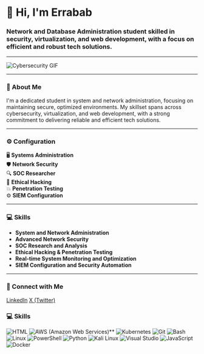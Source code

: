# 👋 Hi, I'm Errabab

### Network and Database Administration student skilled in security, virtualization, and web development, with a focus on efficient and robust tech solutions.

---

![Cybersecurity GIF](https://media0.giphy.com/media/v1.Y2lkPTc5MGI3NjExcHFhOWVsNXFrYWhqazV6eXVvamxlazB6dmxwcmg1OGQxcDJucGNuNyZlcD12MV9pbnRlcm5hbF9naWZfYnlfaWQmY3Q9Zw/2IudUHdI075HL02Pkk/giphy.webp) <!-- Replace with a more relevant GIF if needed -->

---

### 📜 About Me
I'm a dedicated student in system and network administration, focusing on maintaining secure, optimized environments. My skillset spans across cybersecurity, virtualization, and web development, with a strong commitment to delivering reliable and efficient tech solutions.

---

### ⚙️ Configuration

<configuration>

  🖥️ **Systems Administration**  
  🛡️ **Network Security**  
  🔍 **SOC Researcher**  
  👾 **Ethical Hacking**  
  💥 **Penetration Testing**  
  ⚙️ **SIEM Configuration**  

</configuration>

---

### 💻 Skills

- **System and Network Administration**  
- **Advanced Network Security**  
- **SOC Research and Analysis**  
- **Ethical Hacking & Penetration Testing**  
- **Real-time System Monitoring and Optimization**  
- **SIEM Configuration and Security Automation**  

---

### 🤝 Connect with Me

[LinkedIn](https://www.linkedin.com/in/erabab-salec-ahrayam-316584263/)
[X (Twitter)](https://x.com/_jk_29)

### 💻 Skills

![HTML](https://img.icons8.com/color/48/000000/html-5.png)   ![AWS](https://img.icons8.com/color/48/000000/amazon-web-services.png)  (Amazon Web Services)**  ![Kubernetes](https://img.icons8.com/color/48/000000/kubernetes.png)   ![Git](https://img.icons8.com/color/48/000000/git.png)  ![Bash](https://img.icons8.com/color/48/000000/bash.png)   ![Linux](https://img.icons8.com/color/48/000000/linux.png)  ![PowerShell](https://img.icons8.com/color/48/000000/powershell.png)  ![Python](https://img.icons8.com/color/48/000000/python.png)  ![Kali Linux](https://img.icons8.com/color/48/000000/kali-linux.png)    ![Visual Studio](https://img.icons8.com/color/48/000000/visual-studio.png)   ![JavaScript](https://img.icons8.com/color/48/000000/javascript.png)  ![Docker](https://img.icons8.com/color/48/000000/docker.png)  
 



